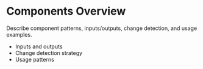# Components Overview

Describe component patterns, inputs/outputs, change detection, and usage examples.

- Inputs and outputs
- Change detection strategy
- Usage patterns
